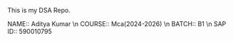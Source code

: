This is my DSA Repo.

NAME:: Aditya Kumar \n
COURSE:: Mca(2024-2026) \n
BATCH:: B1 \n
SAP ID:: 590010795
